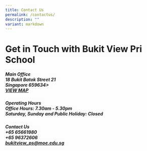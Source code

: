 ```yaml
---
title: Contact Us
permalink: /contactus/
description: ""
variant: markdown
---
```

<h1><strong>Get in Touch with Bukit View Pri School</strong></h1>
<h5><strong>Main Office</strong><br>18 Bukit Batok Street 21 <br>Singapore 659634&gt; <br><a href="https://www.google.com/maps?q=18+Bukit+Batok+Street+21+Singapore+659634+" rel="noopener nofollow" target="_blank">VIEW MAP</a></h5>
<h5><strong>Operating Hours</strong><br>Office Hours:&nbsp;7.30am - 5.30pm <br>Saturday, Sunday and Public Holiday: Closed</h5>
<h5><strong>Contact Us</strong><br>+65 65661980<br>
+65 96372606<br><a href="mailto:bukitview_ps@moe.edu.sg" rel="noopener noreferrer nofollow" target="_blank"><u>bukitview_ps@moe.edu.sg</u></a></h5>
<p></p>